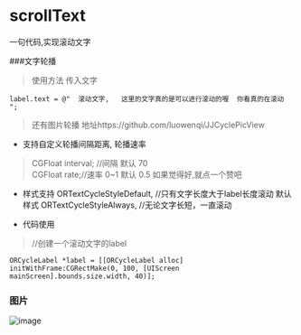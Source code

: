 # scrollText
一句代码,实现滚动文字

###文字轮播

>使用方法  传入文字
```
label.text = @"  滚动文字,   这里的文字真的是可以进行滚动的喔  你看真的在滚动 ";
```

> 还有图片轮播 地址https://github.com/luowenqi/JJCyclePicView

* 支持自定义轮播间隔距离, 轮播速率   
> CGFloat interval; //间隔 默认 70  
 CGFloat rate;//速率 0~1 默认 0.5
 如果觉得好,就点一个赞吧
 
* 样式支持
 ORTextCycleStyleDefault, //只有文字长度大于label长度滚动   默认样式
    ORTextCycleStyleAlways, //无论文字长短，一直滚动  
 
* 代码使用  
>  //创建一个滚动文字的label
```
ORCycleLabel *label = [[ORCycleLabel alloc] initWithFrame:CGRectMake(0, 100, [UIScreen mainScreen].bounds.size.width, 40)];
```



### 图片

![image](https://github.com/luowenqi/scrollText/blob/master/WQ滚动文字/滚动文字/ScreenShots/Untitled2.gif)
